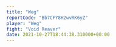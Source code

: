 ```yaml
---
title: "Weg"
reportCode: "Bb7CFY8H2wvRK6yZ"
player: "Weg"
fight: "Void Reaver"
date: 2021-10-27T18:44:38.310000+00:00
---
```

